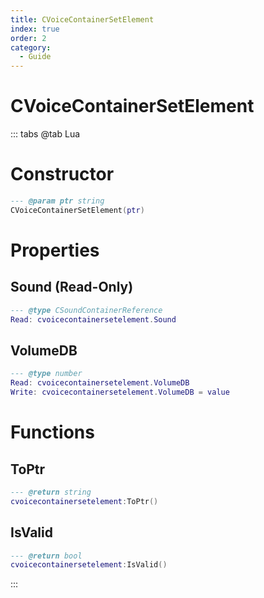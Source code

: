```yaml
---
title: CVoiceContainerSetElement
index: true
order: 2
category:
  - Guide
---
```


# CVoiceContainerSetElement

::: tabs
@tab Lua
# Constructor
```lua
--- @param ptr string
CVoiceContainerSetElement(ptr)
```
# Properties
## Sound (Read-Only)
```lua
--- @type CSoundContainerReference
Read: cvoicecontainersetelement.Sound
```
## VolumeDB 
```lua
--- @type number
Read: cvoicecontainersetelement.VolumeDB
Write: cvoicecontainersetelement.VolumeDB = value
```
# Functions
## ToPtr
```lua
--- @return string
cvoicecontainersetelement:ToPtr()
```
## IsValid
```lua
--- @return bool
cvoicecontainersetelement:IsValid()
```

:::
